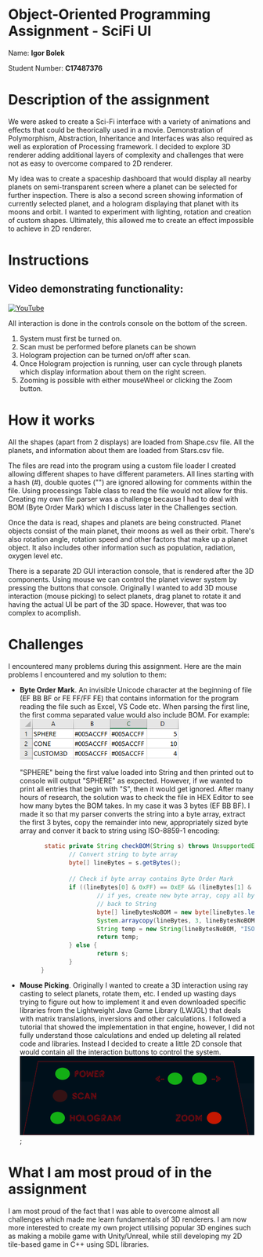 # Object-Oriented Programming Assignment - SciFi UI

Name: **Igor Bolek**

Student Number: **C17487376**

# Description of the assignment
We were asked to create a Sci-Fi interface with a variety of animations and effects that could be theorically used in a movie. Demonstration of Polymorphism, Abstraction, Inheritance and Interfaces was also required as well as exploration of Processing framework. I decided to explore 3D renderer adding additional layers of complexity and challenges that were not as easy to overcome compared to 2D renderer.

My idea was to create a spaceship dashboard that would display all nearby planets on semi-transparent screen where a planet can be selected for further inspection. There is also a second screen showing information of currently selected planet, and a hologram displaying that planet with its moons and orbit. I wanted to experiment with lighting, rotation and creation of custom shapes. Ultimately, this allowed me to create an effect impossible to achieve in 2D renderer.

# Instructions
## Video demonstrating functionality:
[![YouTube](https://img.youtube.com/vi/VB5xHbBoAfs/0.jpg)](https://youtu.be/VB5xHbBoAfs)

All interaction is done in the controls console on the bottom of the screen.
1. System must first be turned on.
2. Scan must be performed before planets can be shown
3. Hologram projection can be turned on/off after scan.
4. Once Hologram projection is running, user can cycle through planets which display information about them on the right screen.
5. Zooming is possible with either mouseWheel or clicking the Zoom button.


# How it works
All the shapes (apart from 2 displays) are loaded from Shape.csv file. All the planets, and information about them are loaded from Stars.csv file.

The files are read into the program using a custom file loader I created allowing different shapes to have different parameters. All lines starting with a hash (#), double quotes ("") are ignored allowing for comments within the file.
Using processings Table class to read the file would not allow for this. Creating my own file parser was a challenge because I had to deal with BOM (Byte Order Mark) which I discuss later in the Challenges section.

Once the data is read, shapes and planets are being constructed. Planet objects consist of the main planet, their moons as well as their orbit.  There's also rotation angle, rotation speed and other factors that make up a planet object. It also includes other information such as population, radiation, oxygen level etc.

There is a separate 2D GUI interaction console, that is rendered after the 3D components. Using mouse we can control the planet viewer system by pressing the buttons that console.
Originally I wanted to add 3D mouse interaction (mouse picking) to select planets, drag planet to rotate it and having the actual UI be part of the 3D space. However, that was too complex to acomplish.

# Challenges
I encountered many problems during this assignment. Here are the main problems I encountered and my solution to them:
- **Byte Order Mark**. An invisible Unicode character at the beginning of file (EF BB BF or FE FF/FF FE) that contains information for the program reading the file such as Excel, VS Code etc. When parsing the first line, the first comma separated value would also include BOM. For example: 
![BOM1](images/bom1.png)

  "SPHERE" being the first value loaded into String and then printed out to console will output "SPHERE" as expected. However, if we wanted to print all entries that begin with "S", then it would get ignored. 
  After many hours of research, the solution was to check the file in HEX Editor to see how many bytes the BOM takes. In my case it was 3 bytes (EF BB BF). I made it so that my parser converts the string into a byte array, extract the first 3 bytes, copy the remainder into new, appropriately sized byte array and conver it back to string using ISO-8859-1 encoding:
  ```Java
         static private String checkBOM(String s) throws UnsupportedEncodingException {
                // Convert string to byte array
                byte[] lineBytes = s.getBytes();

                // Check if byte array contains Byte Order Mark
                if ((lineBytes[0] & 0xFF) == 0xEF && (lineBytes[1] & 0xFF) == 0xBB && (lineBytes[2] & 0xFF) == 0xBF) {
                        // if yes, create new byte array, copy all bytes excluding first 3 and convert
                        // back to String
                        byte[] lineBytesNoBOM = new byte[lineBytes.length - 3];
                        System.arraycopy(lineBytes, 3, lineBytesNoBOM, 0, lineBytesNoBOM.length);
                        String temp = new String(lineBytesNoBOM, "ISO-8859-1"); // 8-bit ASCII
                        return temp;
                } else {
                        return s;
                }
        }
  ```



- **Mouse Picking**. Originally I wanted to create a 3D interaction using ray casting to select planets, rotate them, etc. I ended up wasting days trying to figure out how to implement it and even downloaded specific libraries from the Lightweight Java Game Library (LWJGL) that deals with matrix translations, inversions and other calculations. I followed a tutorial that showed the implementation in that engine, however, I did not fully understand those calculations and ended up deleting all related code and libraries. Instead I decided to create a little 2D console that would contain all the interaction buttons to control the system.
![CONSOLE_IMAGE](images/console.png);

# What I am most proud of in the assignment
I am most proud of the fact that I was able to overcome almost all challenges which made me learn fundamentals of 3D renderers. I am now more interested to create my own project utilising popular 3D engines such as making a mobile game with Unity/Unreal, while still developing my 2D tile-based game in C++ using SDL libraries.